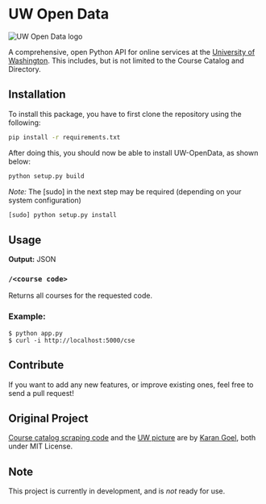# UW Open Data

![UW Open Data logo](./bin/uwopendata_logo.png)

A comprehensive, open Python API for online services at the [University of Washington](http://washington.edu). This includes, but is not limited to the Course Catalog and Directory.

## Installation
To install this package, you have to first clone the repository using the following:
```bash
pip install -r requirements.txt
```

After doing this, you should now be able to install UW-OpenData, as shown below:
```bash
python setup.py build
```
*Note:* The [sudo] in the next step may be required (depending on your system configuration)
```bash
[sudo] python setup.py install
```

## Usage

**Output:** JSON

### `/<course code>`

Returns all courses for the requested code.

### Example:

    $ python app.py
    $ curl -i http://localhost:5000/cse

## Contribute

If you want to add any new features, or improve existing ones, feel free to send a pull request!

## Original Project

[Course catalog scraping code](https://github.com/karan/UW-OpenData) and the [UW picture](https://github.com/karan/UW-CSE) are by [Karan Goel](http://www.goel.im), both under MIT License.

## Note

This project is currently in development, and is *not* ready for use.
